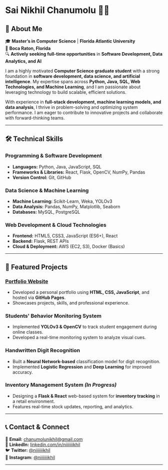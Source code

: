 # **Sai Nikhil Chanumolu** 👨‍💻  

## **🚀 About Me**  

🎓 **Master’s in Computer Science** | **Florida Atlantic University**  
📍 **Boca Raton, Florida**  
🔍 **Actively seeking full-time opportunities** in **Software Development, Data Analytics, and AI**  

I am a highly motivated **Computer Science graduate student** with a strong foundation in **software development, data science, and artificial intelligence**. My expertise spans across **Python, Java, SQL, Web Technologies, and Machine Learning**, and I am passionate about leveraging technology to build scalable, efficient solutions.  

With experience in **full-stack development, machine learning models, and data analysis**, I thrive in problem-solving and optimizing system performance. I am eager to contribute to innovative projects and collaborate with forward-thinking teams.  

---

## **🛠 Technical Skills**  

### **Programming & Software Development**  
- **Languages:** Python, Java, JavaScript, SQL  
- **Frameworks & Libraries:** React, Flask, OpenCV, NumPy, Pandas  
- **Version Control:** Git, GitHub  

### **Data Science & Machine Learning**  
- **Machine Learning:** Scikit-Learn, Weka, YOLOv3  
- **Data Analysis:** Pandas, NumPy, Matplotlib, Seaborn  
- **Databases:** MySQL, PostgreSQL  

### **Web Development & Cloud Technologies**  
- **Frontend:** HTML5, CSS3, JavaScript (ES6+), React  
- **Backend:** Flask, REST APIs  
- **Cloud & Deployment:** AWS (EC2, S3), Docker (Basics)  

---

## **📂 Featured Projects**  

### **[Portfolio Website](https://niiiiiiikhil.github.io/portfolio/)**  
- Developed a personal portfolio using **HTML, CSS, JavaScript**, and hosted via **GitHub Pages**.  
- Showcases projects, skills, and professional experience.  

### **Students' Behavior Monitoring System**  
- Implemented **YOLOv3 & OpenCV** to track student engagement during online classes.  
- Developed a real-time monitoring system to analyze visual cues.  

### **Handwritten Digit Recognition**  
- Built a **Neural Network-based** classification model for digit recognition.  
- Implemented **Logistic Regression** and **Deep Learning** for improved accuracy.  

### **Inventory Management System** *(In Progress)*  
- Designing a **Flask & React** web-based system for **inventory tracking** in a retail environment.  
- Features real-time stock updates, reporting, and analytics.  

---

## **📞 Contact & Connect**  

📧 **Email:** [chanumolunikhil@gmail.com](mailto:chanumolunikhil@gmail.com)  
🔗 **LinkedIn:** [linkedin.com/in/niiiiiiikhil](https://www.linkedin.com/in/niiiiiiikhil/)  
🐦 **Twitter:** [@niiiiiiikhil](https://twitter.com/niiiiiiikhil)  
📸 **Instagram:** [@niiiiiiikhil](https://instagram.com/niiiiiiikhil)  

---
